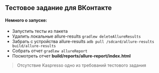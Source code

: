 ## Тестовое задание для ВКонтакте

#### Немного о запуске:

* Запустить тесты из пакета
* Удалить локальные allure-results ```gradlew deleteAllureResults```
* Забрать с устройства allure-results ```adb pull /sdcard/allure-results build/allure-results```
* Собрать отчет ```gradlew allureReport```
* Посмотреть отчет **build/reports/allure-report/index.html**

> Отсутствие Kaspresso одно из требований тестового задания  